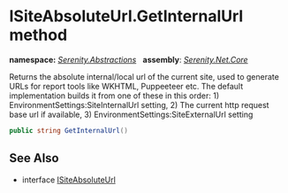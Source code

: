 # ISiteAbsoluteUrl.GetInternalUrl method
**namespace:** *[Serenity.Abstractions](../../README.md#serenity.abstractions-namespace)*   **assembly**: *[Serenity.Net.Core](../../README.md)*

Returns the absolute internal/local url of the current site, used to generate URLs for report tools like WKHTML, Puppeeteer etc. The default implementation builds it from one of these in this order: 1) EnvironmentSettings:SiteInternalUrl setting, 2) The current http request base url if available, 3) EnvironmentSettings:SiteExternalUrl setting

```csharp
public string GetInternalUrl()
```

## See Also

* interface [ISiteAbsoluteUrl](../ISiteAbsoluteUrl.md)